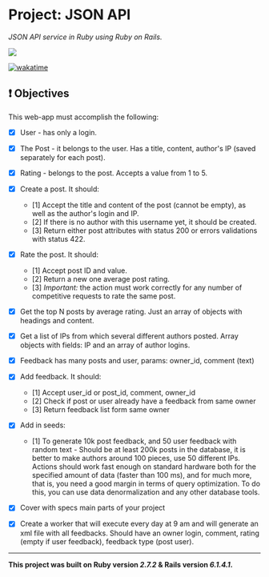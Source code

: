 # Project: JSON API
*JSON API service in Ruby using Ruby on Rails.*

![](https://visitor-badge-reloaded.herokuapp.com/badge?page_id=juzershakir.api_demo&color=000000&lcolor=000000&style=for-the-badge&logo=Github)


<a href="https://wakatime.com/@JuzerShakir/projects/bymgryqiii?start=2021-11-09" target="_blank"><img src="https://wakatime.com/badge/user/ccef187f-4308-4666-920d-d0a9a07d713a/project/d1c88212-ffbd-4d07-bb6b-ac2c156be01e.svg" alt="wakatime"></a>


## ❗ Objectives
This web-app must accomplish the following:
- [x] User - has only a login.
- [x] The Post - it belongs to the user. Has a title, content, author's IP (saved separately for each post).
- [x] Rating - belongs to the post. Accepts a value from 1 to 5.
- [x] Create a post. It should:
  - [1] Accept the title and content of the post (cannot be empty), as well as the author's login and IP.
  - [2] If there is no author with this username yet, it should be created.
  - [3] Return either post attributes with status 200 or errors validations with status 422.

- [x] Rate the post. It should:
  - [1] Accept post ID and value.
  - [2] Return a new one average post rating.
  - [3] *Important:* the action must work correctly for any number of competitive requests to rate the same post.
- [x] Get the top N posts by average rating. Just an array of objects with headings and content.
- [x] Get a list of IPs from which several different authors posted. Array objects with fields: IP and an array  of author logins.
- [x] Feedback has many posts and user, params: owner_id, comment (text)
- [x] Add feedback. It should:
  - [1] Accept user_id or post_id, comment, owner_id
  - [2] Check if post or user already have a feedback from same owner
  - [3] Return feedback list form same owner
- [x] Add in seeds:
  - [1] To generate 10k post feedback, and 50 user feedback with random text  - Should be at least 200k posts in the database, it is better to make authors around 100 pieces,  use 50 different IPs. Actions should work fast enough on standard hardware both for the specified  amount of data (faster than 100 ms), and for much more, that is, you need a good margin in terms of  query optimization. To do this, you can use data denormalization and any other database tools.

- [x] Cover with specs main parts of your project
- [x] Create a worker that will execute every day at 9 am and will generate an xml file with all feedbacks.  Should have an owner login, comment, rating (empty if user feedback), feedback type (post user).

----


**This project was built on Ruby version *2.7.2* & Rails version *6.1.4.1*.**

